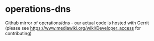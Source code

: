 # operations-dns
Github mirror of operations/dns - our actual code is hosted with Gerrit (please see https://www.mediawiki.org/wiki/Developer_access for contributing)
